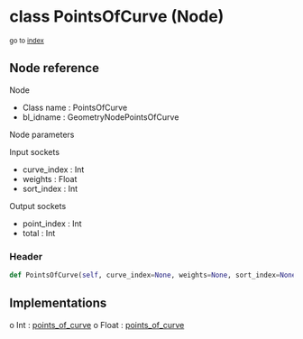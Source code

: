 # class PointsOfCurve (Node)

<sub>go to [index](/docs/index.md)</sub>

## Node reference

Node
 - Class name : PointsOfCurve
 - bl_idname : GeometryNodePointsOfCurve

Node parameters

Input sockets
 - curve_index : Int
 - weights : Float
 - sort_index : Int

Output sockets
 - point_index : Int
 - total : Int

### Header

``` python
def PointsOfCurve(self, curve_index=None, weights=None, sort_index=None, node_label=None, node_color=None):
```

## Implementations

o Int : [points_of_curve](/docs/GeoNodes_classes/points_of_curve.md) 
o Float : [points_of_curve](/docs/GeoNodes_classes/points_of_curve.md) 

